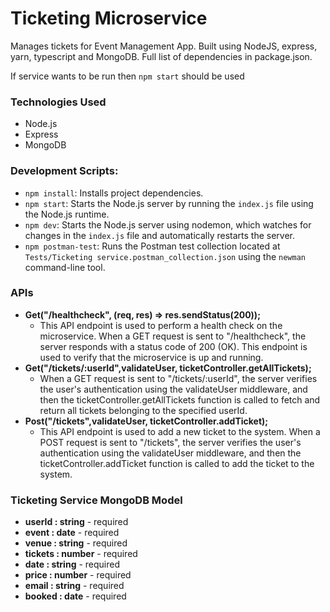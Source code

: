 # Ticketing Microservice
Manages tickets for Event Management App. Built using NodeJS, express, yarn, typescript and MongoDB. Full list of dependencies in package.json.

If service wants to be run then `npm start` should be used

### Technologies Used

- Node.js
- Express
- MongoDB

### Development Scripts:
- `npm install`: Installs project dependencies.
- `npm start`: Starts the Node.js server by running the `index.js` file using the Node.js runtime.
- `npm dev`: Starts the Node.js server using nodemon, which watches for changes in the `index.js` file and automatically restarts the server.
- `npm postman-test`: Runs the Postman test collection located at `Tests/Ticketing service.postman_collection.json` using the `newman` command-line tool.

### APIs
- **Get("/healthcheck", (req, res) => res.sendStatus(200));**
  - This API endpoint is used to perform a health check on the microservice. When a GET request is sent to "/healthcheck", the server responds with a status code of 200 (OK). This endpoint is used to verify that the microservice is up and running. 
- **Get("/tickets/:userId",validateUser, ticketController.getAllTickets);**
  - When a GET request is sent to "/tickets/:userId", the server verifies the user's authentication using the validateUser middleware, and then the ticketController.getAllTickets function is called to fetch and return all tickets belonging to the specified userId.
- **Post("/tickets",validateUser, ticketController.addTicket);**
  - This API endpoint is used to add a new ticket to the system. When a POST request is sent to "/tickets", the server verifies the user's authentication using the validateUser middleware, and then the ticketController.addTicket function is called to add the ticket to the system.

### Ticketing Service MongoDB Model

- **userId : string** - required
- **event : date** - required
- **venue : string** - required
- **tickets : number** - required
- **date : string** - required
- **price : number** - required
- **email : string** - required
- **booked : date** - required

